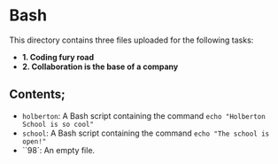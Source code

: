 # Bash

This directory contains three files uploaded for the following tasks:
* **1. Coding fury road**
* **2. Collaboration is the base of a company**

## Contents;
* `holberton`: A Bash script containing the command `echo "Holberton School is so cool"`
* `school`: A Bash script containing the command `echo "The school is open!"`
* ``98`: An empty file.
